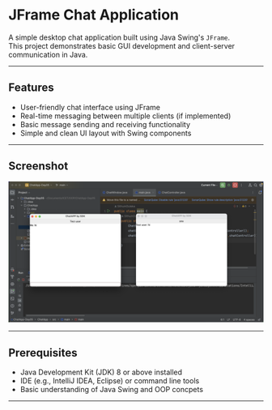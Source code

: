 # JFrame Chat Application

A simple desktop chat application built using Java Swing's `JFrame`.  
This project demonstrates basic GUI development and client-server communication in Java.

---

## Features

- User-friendly chat interface using JFrame  
- Real-time messaging between multiple clients (if implemented)  
- Basic message sending and receiving functionality  
- Simple and clean UI layout with Swing components  

---

## Screenshot



![Chat Application Screenshot](img/readmdimg.png)

---

## Prerequisites

- Java Development Kit (JDK) 8 or above installed  
- IDE (e.g., IntelliJ IDEA, Eclipse) or command line tools  
- Basic understanding of Java Swing and OOP concpets

---


